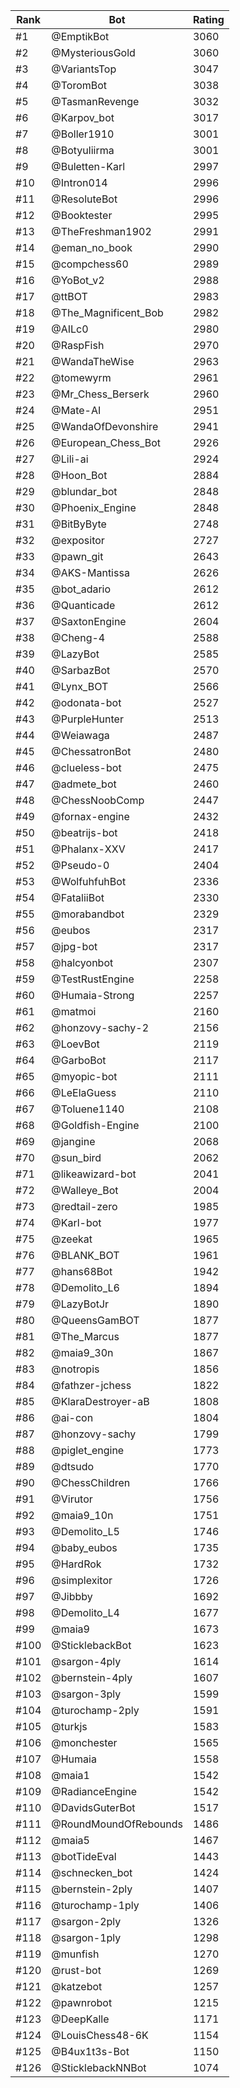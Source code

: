 Rank|Bot|Rating
---|---|---
#1|@EmptikBot|3060
#2|@MysteriousGold|3060
#3|@VariantsTop|3047
#4|@ToromBot|3038
#5|@TasmanRevenge|3032
#6|@Karpov_bot|3017
#7|@Boller1910|3001
#8|@Botyuliirma|3001
#9|@Buletten-Karl|2997
#10|@Intron014|2996
#11|@ResoluteBot|2996
#12|@Booktester|2995
#13|@TheFreshman1902|2991
#14|@eman_no_book|2990
#15|@compchess60|2989
#16|@YoBot_v2|2988
#17|@ttBOT|2983
#18|@The_Magnificent_Bob|2982
#19|@AILc0|2980
#20|@RaspFish|2970
#21|@WandaTheWise|2963
#22|@tomewyrm|2961
#23|@Mr_Chess_Berserk|2960
#24|@Mate-AI|2951
#25|@WandaOfDevonshire|2941
#26|@European_Chess_Bot|2926
#27|@Lili-ai|2924
#28|@Hoon_Bot|2884
#29|@blundar_bot|2848
#30|@Phoenix_Engine|2848
#31|@BitByByte|2748
#32|@expositor|2727
#33|@pawn_git|2643
#34|@AKS-Mantissa|2626
#35|@bot_adario|2612
#36|@Quanticade|2612
#37|@SaxtonEngine|2604
#38|@Cheng-4|2588
#39|@LazyBot|2585
#40|@SarbazBot|2570
#41|@Lynx_BOT|2566
#42|@odonata-bot|2527
#43|@PurpleHunter|2513
#44|@Weiawaga|2487
#45|@ChessatronBot|2480
#46|@clueless-bot|2475
#47|@admete_bot|2460
#48|@ChessNoobComp|2447
#49|@fornax-engine|2432
#50|@beatrijs-bot|2418
#51|@Phalanx-XXV|2417
#52|@Pseudo-0|2404
#53|@WolfuhfuhBot|2336
#54|@FataliiBot|2330
#55|@morabandbot|2329
#56|@eubos|2317
#57|@jpg-bot|2317
#58|@halcyonbot|2307
#59|@TestRustEngine|2258
#60|@Humaia-Strong|2257
#61|@matmoi|2160
#62|@honzovy-sachy-2|2156
#63|@LoevBot|2119
#64|@GarboBot|2117
#65|@myopic-bot|2111
#66|@LeElaGuess|2110
#67|@Toluene1140|2108
#68|@Goldfish-Engine|2100
#69|@jangine|2068
#70|@sun_bird|2062
#71|@likeawizard-bot|2041
#72|@Walleye_Bot|2004
#73|@redtail-zero|1985
#74|@Karl-bot|1977
#75|@zeekat|1965
#76|@BLANK_BOT|1961
#77|@hans68Bot|1942
#78|@Demolito_L6|1894
#79|@LazyBotJr|1890
#80|@QueensGamBOT|1877
#81|@The_Marcus|1877
#82|@maia9_30n|1867
#83|@notropis|1856
#84|@fathzer-jchess|1822
#85|@KlaraDestroyer-aB|1808
#86|@ai-con|1804
#87|@honzovy-sachy|1799
#88|@piglet_engine|1773
#89|@dtsudo|1770
#90|@ChessChildren|1766
#91|@Virutor|1756
#92|@maia9_10n|1751
#93|@Demolito_L5|1746
#94|@baby_eubos|1735
#95|@HardRok|1732
#96|@simplexitor|1726
#97|@Jibbby|1692
#98|@Demolito_L4|1677
#99|@maia9|1673
#100|@SticklebackBot|1623
#101|@sargon-4ply|1614
#102|@bernstein-4ply|1607
#103|@sargon-3ply|1599
#104|@turochamp-2ply|1591
#105|@turkjs|1583
#106|@monchester|1565
#107|@Humaia|1558
#108|@maia1|1542
#109|@RadianceEngine|1542
#110|@DavidsGuterBot|1517
#111|@RoundMoundOfRebounds|1486
#112|@maia5|1467
#113|@botTideEval|1443
#114|@schnecken_bot|1424
#115|@bernstein-2ply|1407
#116|@turochamp-1ply|1406
#117|@sargon-2ply|1326
#118|@sargon-1ply|1298
#119|@munfish|1270
#120|@rust-bot|1269
#121|@katzebot|1257
#122|@pawnrobot|1215
#123|@DeepKalle|1171
#124|@LouisChess48-6K|1154
#125|@B4ux1t3s-Bot|1150
#126|@SticklebackNNBot|1074
